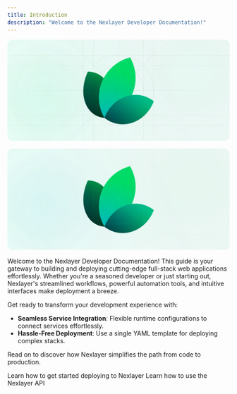 ```yaml
---
title: Introduction
description: "Welcome to the Nexlayer Developer Documentation!"
---
```


![Hero Light](assets/hero-light.svg)

<!-- <img
  className="block dark:hidden"
  src="/assets/hero-light.svg"
  alt="Hero Light"
/> -->

<img
  className="hidden dark:block"
  src="/assets/hero-dark.svg"
  alt="Hero Dark"
/>

Welcome to the Nexlayer Developer Documentation! This guide is your gateway to building and deploying cutting-edge full-stack web applications effortlessly. Whether you're a seasoned developer or just starting out, Nexlayer's streamlined workflows, powerful automation tools, and intuitive interfaces make deployment a breeze.

Get ready to transform your development experience with:

- **Seamless Service Integration**: Flexible runtime configurations to connect services effortlessly.
- **Hassle-Free Deployment**: Use a single YAML template for deploying complex stacks.

Read on to discover how Nexlayer simplifies the path from code to production.

<CardGroup cols={2}>
  <Card
    title="Quickstart"
    icon="play"
    iconType="regular"
    href="/quickstart"
  >
    Learn how to get started deploying to Nexlayer
  </Card>
  <Card
    title="API Reference"
    icon="code-simple"
    iconType="regular"
    href="/api-reference/introduction"
  >
    Learn how to use the Nexlayer API
  </Card>
</CardGroup>
